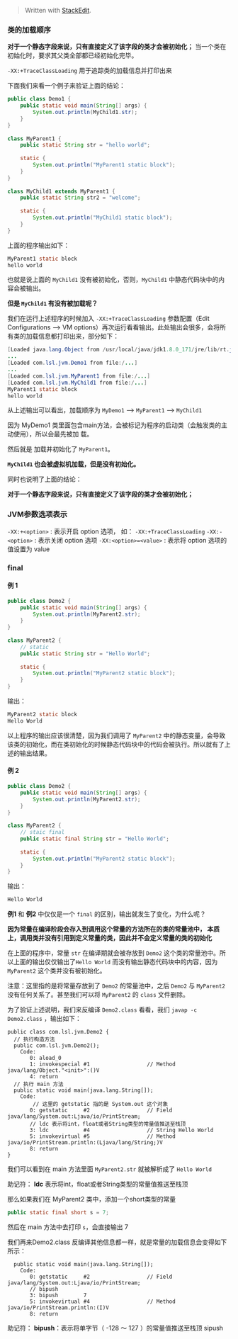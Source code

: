 


> Written with [StackEdit](https://stackedit.io/).


### 类的加载顺序
**对于一个静态字段来说，只有直接定义了该字段的类才会被初始化；**
当一个类在初始化时，要求其父类全部都已经初始化完毕。

`-XX:+TraceClassLoading` 用于追踪类的加载信息并打印出来

下面我们来看一个例子来验证上面的结论：
```java
public class Demo1 {  
    public static void main(String[] args) {  
        System.out.println(MyChild1.str);  
    }  
}  
  
class MyParent1 {  
    public static String str = "hello world";  
  
    static {  
        System.out.println("MyParent1 static block");  
    }  
}  
  
class MyChild1 extends MyParent1 {  
    public static String str2 = "welcome";  
  
    static {  
        System.out.println("MyChild1 static block");  
    }  
}
```

上面的程序输出如下：

```java
MyParent1 static block
hello world
```

也就是说上面的 `MyChild1` 没有被初始化，否则，`MyChild1` 中静态代码块中的内容会被输出。

**但是 `MyChild1` 有没有被加载呢？**

我们在运行上述程序的时候加入 `-XX:+TraceClassLoading` 参数配置（Edit Configurations --> VM options）再次运行看看输出。此处输出会很多，会将所有类的加载信息都打印出来，部分如下：

```java
[Loaded java.lang.Object from /usr/local/java/jdk1.8.0_171/jre/lib/rt.jar]
...
[Loaded com.lsl.jvm.Demo1 from file:/...]
...
[Loaded com.lsl.jvm.MyParent1 from file:/...]
[Loaded com.lsl.jvm.MyChild1 from file:/...]
MyParent1 static block
hello world
```

从上述输出可以看出，加载顺序为 `MyDemo1` --> `MyParent1` --> `MyChild1`

因为 MyDemo1 类里面包含main方法，会被标记为程序的启动类（会触发类的主动使用），所以会最先被加
载。

然后就是 加载并初始化了 `MyParent1`。

**`MyChild1` 也会被虚拟机加载，但是没有初始化。**

同时也说明了上面的结论：

**对于一个静态字段来说，只有直接定义了该字段的类才会被初始化；**

### JVM参数选项表示

`-XX:+<option>` : 表示开启 option 选项， 如： `-XX:+TraceClassLoading`
`-XX:-<option>` : 表示关闭 option 选项
`-XX:<option>=<value>` : 表示将 option 选项的值设置为 value



### final
#### 例 1
```java
public class Demo2 {  
    public static void main(String[] args) {  
        System.out.println(MyParent2.str);  
    }  
}  
  
class MyParent2 {  
	// static
    public static String str = "Hello World";  
  
    static {  
        System.out.println("MyParent2 static block");  
    }  
}
```
输出：

```java
MyParent2 static block
Hello World
```
以上程序的输出应该很清楚，因为我们调用了 `MyParent2` 中的静态变量，会导致该类的初始化，而在类初始化的时候静态代码块中的代码会被执行。所以就有了上述的输出结果。

#### 例 2
```java
public class Demo2 {  
    public static void main(String[] args) {  
        System.out.println(MyParent2.str);  
    }  
}  
  
class MyParent2 {  
	// staic final
    public static final String str = "Hello World";  
  
    static {  
        System.out.println("MyParent2 static block");  
    }  
}
```

输出：

```java
Hello World
```

**例1** 和 **例2** 中仅仅是一个 `final` 的区别，输出就发生了变化，为什么呢？


**因为常量在编译阶段会存入到调用这个常量的方法所在的类的常量池中，
本质上，调用类并没有引用到定义常量的类，因此并不会定义常量的类的初始化**

在上面的程序中，常量 `str` 在编译期就会被存放到 `Demo2` 这个类的常量池中。所以上面的输出仅仅输出了`Hello World` 而没有输出静态代码块中的内容，因为 `MyParent2` 这个类并没有被初始化。

注意：这里指的是将常量存放到了 `Demo2` 的常量池中，之后 `Demo2` 与 `MyParent2` 没有任何关系了。甚至我们可以将 `MyParent2` 的 `class` 文件删除。

为了验证上述说明，我们来反编译 `Demo2.class` 看看，我们 `javap -c Demo2.class` ，输出如下：

```shell
public class com.lsl.jvm.Demo2 {
  // 执行构造方法
  public com.lsl.jvm.Demo2();
    Code:
       0: aload_0
       1: invokespecial #1                  // Method java/lang/Object."<init>":()V
       4: return
  // 执行 main 方法
  public static void main(java.lang.String[]);
    Code:
	    // 这里的 getstatic 指的是 System.out 这个对象
       0: getstatic     #2                  // Field java/lang/System.out:Ljava/io/PrintStream;
       // ldc 表示将int，float或者String类型的常量值推送至栈顶
       3: ldc           #4                  // String Hello World
       5: invokevirtual #5                  // Method java/io/PrintStream.println:(Ljava/lang/String;)V
       8: return
}
```

我们可以看到在 main 方法里面  `MyParent2.str` 就被解析成了 `Hello World`

助记符：
**ldc** 表示将int，float或者String类型的常量值推送至栈顶

那么如果我们在 MyParent2 类中，添加一个short类型的常量
```java
public static final short s = 7;
```

然后在 main 方法中去打印 `s`，会直接输出 7

我们再来Demo2.class 反编译其他信息都一样，就是常量的加载信息会变得如下所示：

```shell
  public static void main(java.lang.String[]);
    Code:
       0: getstatic     #2                  // Field java/lang/System.out:Ljava/io/PrintStream;
       // bipush
       3: bipush        7
       5: invokevirtual #4                  // Method java/io/PrintStream.println:(I)V
       8: return
```

助记符：
**bipush**：表示将单字节（ -128  ～ 127 ）的常量值推送至栈顶
sipush
<!--stackedit_data:
eyJoaXN0b3J5IjpbLTY4NzUxNzU3NCwtMTA0MjI5MjEsMTk0OD
kxODEwMywxMDc1MTE1ODU5XX0=
-->